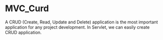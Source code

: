 # MVC_Curd
A CRUD (Create, Read, Update and Delete) application is the most important application for any project development. In Servlet, we can easily create CRUD application.
